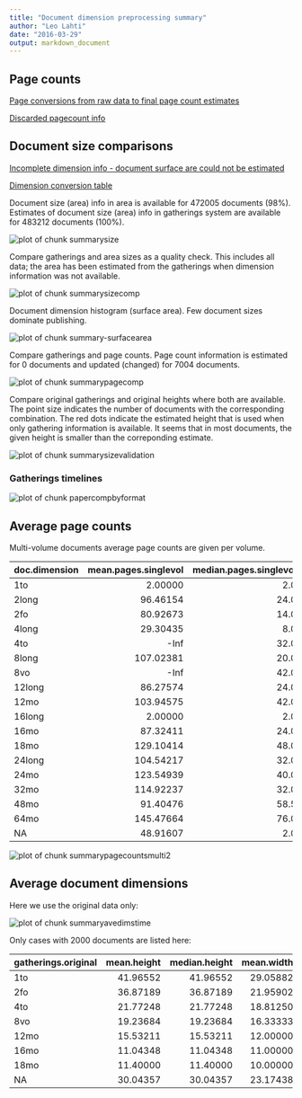 ```yaml
---
title: "Document dimension preprocessing summary"
author: "Leo Lahti"
date: "2016-03-29"
output: markdown_document
---
```



## Page counts

[Page conversions from raw data to final page count estimates](https://raw.githubusercontent.com/rOpenGov/estc/master/inst/examples/output.tables/pagecount_conversion_nontrivial.csv)

<!--[Page conversions from raw data to final page count estimates with volume info](https://raw.githubusercontent.com/rOpenGov/estc/master/inst/examples/output.tables/page_conversion_table_full.csv)-->

[Discarded pagecount info](https://raw.githubusercontent.com/rOpenGov/estc/master/inst/examples/output.tables/pagecount_discarded.csv)



## Document size comparisons

[Incomplete dimension info - document surface are could not be estimated](https://raw.githubusercontent.com/rOpenGov/estc/master/inst/examples/output.tables/physical_dimension_incomplete.csv)

[Dimension conversion table](https://raw.githubusercontent.com/rOpenGov/estc/master/inst/examples/output.tables/conversions_physical_dimension.csv)


<!--[Discarded dimension info](https://raw.githubusercontent.com/rOpenGov/estc/master/inst/examples/output.tables/dimensions_discarded.csv)-->

Document size (area) info in area is available for 472005 documents (98%). Estimates of document size (area) info in gatherings system are available for 483212 documents (100%). 

![plot of chunk summarysize](figure/summarysize-1.png)


Compare gatherings and area sizes as a quality check. This includes all data; the area has been estimated from the gatherings when dimension information was not available.

![plot of chunk summarysizecomp](figure/summarysizecomp-1.png)

Document dimension histogram (surface area). Few document sizes dominate publishing.

![plot of chunk summary-surfacearea](figure/summary-surfacearea-1.png)


Compare gatherings and page counts. Page count information is estimated for 0 documents and updated (changed) for 7004 documents. 

![plot of chunk summarypagecomp](figure/summarypagecomp-1.png)

Compare original gatherings and original heights where both are available. The point size indicates the number of documents with the corresponding combination. The red dots indicate the estimated height that is used when only gathering information is available. It seems that in most documents, the given height is smaller than the correponding estimate.

![plot of chunk summarysizevalidation](figure/summarysizevalidation-1.png)

### Gatherings timelines

![plot of chunk papercompbyformat](figure/papercompbyformat-1.png)

## Average page counts 

Multi-volume documents average page counts are given per volume.


|doc.dimension | mean.pages.singlevol| median.pages.singlevol| n.singlevol| mean.pages.multivol| median.pages.multivol| n.multivol| mean.pages.issue| median.pages.issue| n.issue|
|:-------------|--------------------:|----------------------:|-----------:|-------------------:|---------------------:|----------:|----------------:|------------------:|-------:|
|1to           |              2.00000|                    2.0|       15954|                  NA|                    NA|         NA|               NA|                 NA|      NA|
|2long         |             96.46154|                   24.0|          39|                  NA|                    NA|         NA|         27.90000|                 24|      20|
|2fo           |             80.92673|                   14.0|       99455|           350.39735|              373.0000|       3006|         28.43733|                 24|   32545|
|4long         |             29.30435|                    8.0|          23|                 NaN|                    NA|          1|         12.00000|                  8|       9|
|4to           |                 -Inf|                   32.0|      101550|            43.23175|               24.0000|       4755|         26.23919|                 24|   35424|
|8long         |            107.02381|                   20.0|          42|            16.00000|               16.0000|          1|         18.37500|                 16|      16|
|8vo           |                 -Inf|                   42.0|      168018|           202.01073|              200.0000|      12326|         26.13406|                 24|   56526|
|12long        |             86.27574|                   24.0|         272|             6.00000|                6.0000|         14|         24.76812|                 24|     138|
|12mo          |            103.94575|                   42.0|       71130|            35.28788|               27.0000|       6500|         25.79838|                 24|   25994|
|16long        |              2.00000|                    2.0|           1|                  NA|                    NA|         NA|               NA|                 NA|      NA|
|16mo          |             87.32411|                   24.0|        2386|            88.17687|               79.0000|        111|         23.91597|                 24|     833|
|18mo          |            129.10414|                   48.0|        2033|           115.15000|              120.0000|        174|         27.29986|                 26|     737|
|24long        |            104.54217|                   32.0|          83|           371.00000|              371.0000|          4|         27.31250|                 25|      32|
|24mo          |            123.54939|                   40.0|        1873|           234.27368|              238.0000|        100|         27.13735|                 27|     648|
|32mo          |            114.92237|                   32.0|         752|           237.54082|              237.5408|         47|         23.49618|                 24|     262|
|48mo          |             91.40476|                   58.5|          23|                  NA|                    NA|         NA|         26.00000|                 18|       5|
|64mo          |            145.47664|                   76.0|         130|            31.00000|               31.0000|          1|         30.93333|                 32|      30|
|NA            |             48.91607|                    2.0|       17407|           156.28876|              150.6667|        385|         22.60974|                 24|    3326|


![plot of chunk summarypagecountsmulti2](figure/summarypagecountsmulti2-1.png)


## Average document dimensions 

Here we use the original data only:

![plot of chunk summaryavedimstime](figure/summaryavedimstime-1.png)




Only cases with 2000 documents are listed here:


|gatherings.original | mean.height| median.height| mean.width| median.width|    n|
|:-------------------|-----------:|-------------:|----------:|------------:|----:|
|1to                 |    41.96552|      41.96552|   29.05882|     29.05882|   29|
|2fo                 |    36.87189|      36.87189|   21.95902|     21.95902|  843|
|4to                 |    21.77248|      21.77248|   18.81250|     18.81250|  545|
|8vo                 |    19.23684|      19.23684|   16.33333|     16.33333|  684|
|12mo                |    15.53211|      15.53211|   12.00000|     12.00000|  110|
|16mo                |    11.04348|      11.04348|   11.00000|     11.00000|   23|
|18mo                |    11.40000|      11.40000|   10.00000|     10.00000|    5|
|NA                  |    30.04357|      30.04357|   23.17438|     23.17438| 6241|

